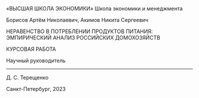 «ВЫСШАЯ ШКОЛА ЭКОНОМИКИ»
Школа экономики и менеджмента

Борисов Артём Николаевич,
Акимов Никита Сергеевич

НЕРАВЕНСТВО В ПОТРЕБЛЕНИИ ПРОДУКТОВ ПИТАНИЯ: ЭМПИРИЧЕСКИЙ АНАЛИЗ РОССИЙСКИХ ДОМОХОЗЯЙСТВ

КУРСОВАЯ РАБОТА 

Научный руководитель
____________________
Д. С. Терещенко


Санкт-Петербург, 2023

